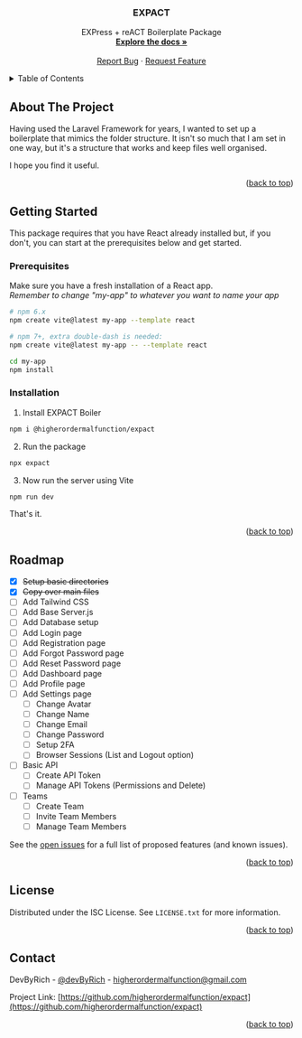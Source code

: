 <div>
<h3 align="center">EXPACT</h3>

  <p align="center">
    EXPress + reACT Boilerplate Package
    <br />
    <a href="https://github.com/higherordermalfunction/expact"><strong>Explore the docs »</strong></a>
    <br />
    <br />
    <a href="https://github.com/higherordermalfunction/expact/issues">Report Bug</a>
    ·
    <a href="https://github.com/higherordermalfunction/expact/issues">Request Feature</a>
  </p>
</div>

<!-- TABLE OF CONTENTS -->
<details name="readme-top">
  <summary>Table of Contents</summary>
  <ol>
    <li>
      <a href="#about-the-project">About The Project</a>
    </li>
    <li>
      <a href="#getting-started">Getting Started</a>
      <ul>
        <li><a href="#prerequisites">Prerequisites</a></li>
        <li><a href="#installation">Installation</a></li>
      </ul>
    </li>
    <li><a href="#roadmap">Roadmap</a></li>
    <li><a href="#license">License</a></li>
    <li><a href="#contact">Contact</a></li>
  </ol>
</details>



<!-- ABOUT THE PROJECT -->
## About The Project

Having used the Laravel Framework for years, I wanted to set 
up a boilerplate that mimics the folder structure. It isn't 
so much that I am set in one way, but it's a structure that works
and keep files well organised.

I hope you find it useful.

<p align="right">(<a href="#readme-top">back to top</a>)</p>


<!-- GETTING STARTED -->
## Getting Started

This package requires that you have React already installed but,
if you don't, you can start at the prerequisites below and get started.

### Prerequisites

Make sure you have a fresh installation of a React app.  
_Remember to change "my-app" to whatever you want to name your app_
```sh
# npm 6.x
npm create vite@latest my-app --template react

# npm 7+, extra double-dash is needed:
npm create vite@latest my-app -- --template react

cd my-app
npm install
``` 

### Installation

1. Install EXPACT Boiler
```sh
npm i @higherordermalfunction/expact
```

2. Run the package
```sh
npx expact
```

3. Now run the server using Vite
```sh
npm run dev
```
That's it.


<p align="right">(<a href="#readme-top">back to top</a>)</p>


<!-- ROADMAP -->
## Roadmap

- [x] ~~Setup basic directories~~
- [x] ~~Copy over main files~~
- [ ] Add Tailwind CSS
- [ ] Add Base Server.js
- [ ] Add Database setup
- [ ] Add Login page 
- [ ] Add Registration page
- [ ] Add Forgot Password page
- [ ] Add Reset Password page
- [ ] Add Dashboard page
- [ ] Add Profile page
- [ ] Add Settings page
  - [ ] Change Avatar
  - [ ] Change Name
  - [ ] Change Email
  - [ ] Change Password
  - [ ] Setup 2FA
  - [ ] Browser Sessions (List and Logout option)
- [ ] Basic API
  - [ ] Create API Token
  - [ ] Manage API Tokens (Permissions and Delete)
- [ ] Teams
  - [ ] Create Team
  - [ ] Invite Team Members
  - [ ] Manage Team Members

See the [open issues](https://github.com/higherordermalfunction/expact) for a full list of proposed features (and known issues).

<p align="right">(<a href="#readme-top">back to top</a>)</p>


<!-- LICENSE -->
## License

Distributed under the ISC License. See `LICENSE.txt` for more information.

<p align="right">(<a href="#readme-top">back to top</a>)</p>



<!-- CONTACT -->
## Contact

DevByRich - [@devByRich](https://twitter.com/devbyrich) - higherordermalfunction@gmail.com

Project Link: [https://github.com/higherordermalfunction/expact](https://github.com/higherordermalfunction/expact)

<p align="right">(<a href="#readme-top">back to top</a>)</p>
